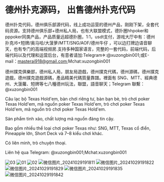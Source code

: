 # 德州扑克源码， 出售德州扑克代码
德州扑克代码，德州俱乐部源代码，线上成功运营的德州产品，刚刚下架，全套代码资源。支持德州俱乐部+德州私人局，也有大联盟模式，德扑圈hhpoker和pppoker同类产品，产品质量远超德扑圈，1:1，usdt支付，游戏大厅中有：德州扑克/6+短牌/奥马哈/大菠萝/MTT/SNG/AOF/德州牛仔 ，可以边打牌边语音聊天，也有专门的高端视频房.支持多种国家语言，完整的一套代码，前端代码，后端代码以及代理和运营后台，有意者请加:Telegram✈:@xuzongbin001;或E-mail：masterai918@gmail.com;Mchat:xuzongbin001

德州撲克俱樂部，德州私人局，朋友局遊戲，德州撲克代碼，德州源碼，德州撲克遊戲，德州撲克遊戲源碼，產品精美代碼質量靠譜。裡面有 SNG、MTT、經典德州、大菠蘿、短牌等七八種德州玩法，聯盟，語音聊天；Telegram 聯繫：@xuzongbin001



Câu lạc bộ Texas Hold'em, bàn chơi riêng tư, bàn bạn bè, trò chơi poker Texas Hold'em, mã nguồn poker Texas Hold'em, trò chơi poker Texas Hold'em, mã nguồn trò chơi poker Texas Hold'em.

Sản phẩm tinh xảo, chất lượng mã nguồn đáng tin cậy.

Bao gồm nhiều thể loại chơi poker Texas như: SNG, MTT, Texas cổ điển, Pineapple lớn, Short Deck và 7–8 kiểu chơi khác.

Có liên minh, trò chuyện thoại.

Liên hệ qua Telegram: @xuzongbin001;Mchat:xuzongbin001






![03](https://github.com/user-attachments/assets/afc9ea87-44ef-45e6-aa8e-f6491dcb121c)
![01](https://github.com/user-attachments/assets/20c19859-a23a-4c42-835c-7591f350a125)
![02](https://github.com/user-attachments/assets/96c4bffd-e012-48a2-a817-2e2453a1a54a)
![微信图片_20241029191811](https://github.com/user-attachments/assets/11cee94b-eeea-4519-9727-30e88a737406)
![微信图片_20241029191822](https://github.com/user-attachments/assets/160bd558-4327-4ec1-b4a2-0889b5b305be)
![微信图片_20241029191829](https://github.com/user-attachments/assets/51b760e9-ddff-4190-b330-cdc2e4cfee93)
![微信图片_20241029191835](https://github.com/user-attachments/assets/c1c6955a-172b-4e5b-8fe3-e6325f3f6b38)
![微信图片_20241029191842](https://github.com/user-attachments/assets/c7beec6a-2757-484d-9757-87ca12b3bfac)






